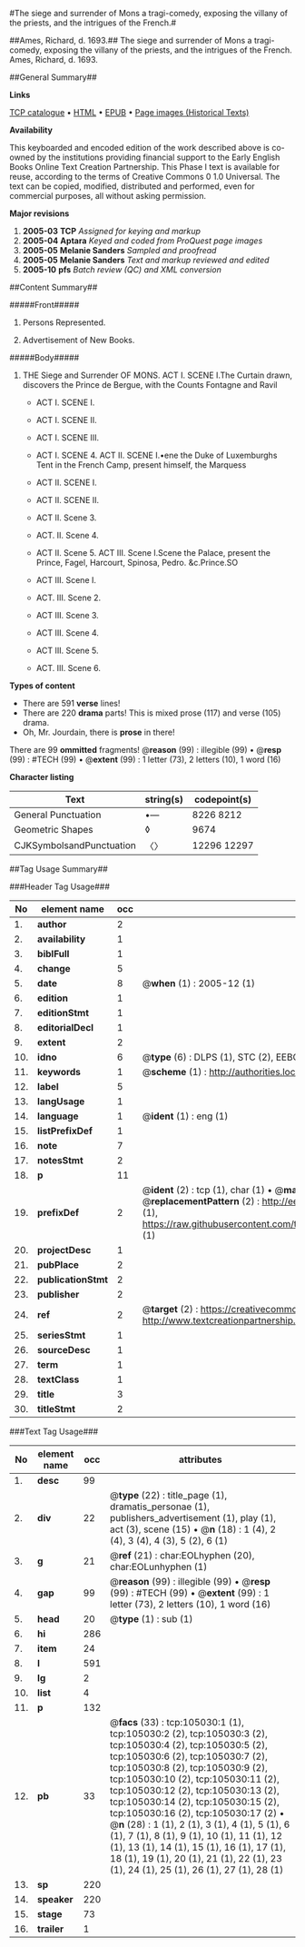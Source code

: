#The siege and surrender of Mons a tragi-comedy, exposing the villany of the priests, and the intrigues of the French.#

##Ames, Richard, d. 1693.##
The siege and surrender of Mons a tragi-comedy, exposing the villany of the priests, and the intrigues of the French.
Ames, Richard, d. 1693.

##General Summary##

**Links**

[TCP catalogue](http://www.ota.ox.ac.uk/tcp/)  • 
[HTML](http://tei.it.ox.ac.uk/tcp/Texts-HTML/free/A25/A25278.html)  • 
[EPUB](http://tei.it.ox.ac.uk/tcp/Texts-EPUB/free/A25/A25278.epub) • 
[Page images (Historical Texts)](https://data.historicaltexts.jisc.ac.uk/view?pubId=eebo-16187534e&pageId=eebo-16187534e-105030-1)

**Availability**

This keyboarded and encoded edition of the
	       work described above is co-owned by the institutions
	       providing financial support to the Early English Books
	       Online Text Creation Partnership. This Phase I text is
	       available for reuse, according to the terms of Creative
	       Commons 0 1.0 Universal. The text can be copied,
	       modified, distributed and performed, even for
	       commercial purposes, all without asking permission.

**Major revisions**

1. __2005-03__ __TCP__ *Assigned for keying and markup*
1. __2005-04__ __Aptara__ *Keyed and coded from ProQuest page images*
1. __2005-05__ __Melanie Sanders__ *Sampled and proofread*
1. __2005-05__ __Melanie Sanders__ *Text and markup reviewed and edited*
1. __2005-10__ __pfs__ *Batch review (QC) and XML conversion*

##Content Summary##

#####Front#####

1. Persons Represented.

1. Advertisement of New Books.

#####Body#####

1. THE
Siege and Surrender
OF
MONS.
ACT I. SCENE I.The Curtain drawn, discovers the Prince de Bergue, with the Counts Fontagne
and Ravil
      * ACT I. SCENE I.

      * ACT I. SCENE II.

      * ACT I. SCENE III.

      * ACT I. SCENE 4.
ACT II. SCENE I.•ene the Duke of Luxemburghs Tent in the French Camp, present himself,
the Marquess 
      * ACT II. SCENE I.

      * ACT II. SCENE II.

      * ACT II. Scene 3.

      * ACT. II. Scene 4.

      * ACT II. Scene 5.
ACT III. Scene I.Scene the Palace, present the Prince, Fagel, Harcourt, Spinosa,
Pedro. &c.Prince.SO
      * ACT III. Scene I.

      * ACT. III. Scene 2.

      * ACT III. Scene 3.

      * ACT III. Scene 4.

      * ACT III. Scene 5.

      * ACT. III. Scene 6.

**Types of content**

  * There are 591 **verse** lines!
  * There are 220 **drama** parts! This is mixed prose (117) and verse (105) drama.
  * Oh, Mr. Jourdain, there is **prose** in there!

There are 99 **ommitted** fragments! 
 @__reason__ (99) : illegible (99)  •  @__resp__ (99) : #TECH (99)  •  @__extent__ (99) : 1 letter (73), 2 letters (10), 1 word (16)

**Character listing**


|Text|string(s)|codepoint(s)|
|---|---|---|
|General Punctuation|•—|8226 8212|
|Geometric Shapes|◊|9674|
|CJKSymbolsandPunctuation|〈〉|12296 12297|

##Tag Usage Summary##

###Header Tag Usage###

|No|element name|occ|attributes|
|---|---|---|---|
|1.|__author__|2||
|2.|__availability__|1||
|3.|__biblFull__|1||
|4.|__change__|5||
|5.|__date__|8| @__when__ (1) : 2005-12 (1)|
|6.|__edition__|1||
|7.|__editionStmt__|1||
|8.|__editorialDecl__|1||
|9.|__extent__|2||
|10.|__idno__|6| @__type__ (6) : DLPS (1), STC (2), EEBO-CITATION (1), OCLC (1), VID (1)|
|11.|__keywords__|1| @__scheme__ (1) : http://authorities.loc.gov/ (1)|
|12.|__label__|5||
|13.|__langUsage__|1||
|14.|__language__|1| @__ident__ (1) : eng (1)|
|15.|__listPrefixDef__|1||
|16.|__note__|7||
|17.|__notesStmt__|2||
|18.|__p__|11||
|19.|__prefixDef__|2| @__ident__ (2) : tcp (1), char (1)  •  @__matchPattern__ (2) : ([0-9\-]+):([0-9IVX]+) (1), (.+) (1)  •  @__replacementPattern__ (2) : http://eebo.chadwyck.com/downloadtiff?vid=$1&page=$2 (1), https://raw.githubusercontent.com/textcreationpartnership/Texts/master/tcpchars.xml#$1 (1)|
|20.|__projectDesc__|1||
|21.|__pubPlace__|2||
|22.|__publicationStmt__|2||
|23.|__publisher__|2||
|24.|__ref__|2| @__target__ (2) : https://creativecommons.org/publicdomain/zero/1.0/ (1), http://www.textcreationpartnership.org/docs/. (1)|
|25.|__seriesStmt__|1||
|26.|__sourceDesc__|1||
|27.|__term__|1||
|28.|__textClass__|1||
|29.|__title__|3||
|30.|__titleStmt__|2||


###Text Tag Usage###

|No|element name|occ|attributes|
|---|---|---|---|
|1.|__desc__|99||
|2.|__div__|22| @__type__ (22) : title_page (1), dramatis_personae (1), publishers_advertisement (1), play (1), act (3), scene (15)  •  @__n__ (18) : 1 (4), 2 (4), 3 (4), 4 (3), 5 (2), 6 (1)|
|3.|__g__|21| @__ref__ (21) : char:EOLhyphen (20), char:EOLunhyphen (1)|
|4.|__gap__|99| @__reason__ (99) : illegible (99)  •  @__resp__ (99) : #TECH (99)  •  @__extent__ (99) : 1 letter (73), 2 letters (10), 1 word (16)|
|5.|__head__|20| @__type__ (1) : sub (1)|
|6.|__hi__|286||
|7.|__item__|24||
|8.|__l__|591||
|9.|__lg__|2||
|10.|__list__|4||
|11.|__p__|132||
|12.|__pb__|33| @__facs__ (33) : tcp:105030:1 (1), tcp:105030:2 (2), tcp:105030:3 (2), tcp:105030:4 (2), tcp:105030:5 (2), tcp:105030:6 (2), tcp:105030:7 (2), tcp:105030:8 (2), tcp:105030:9 (2), tcp:105030:10 (2), tcp:105030:11 (2), tcp:105030:12 (2), tcp:105030:13 (2), tcp:105030:14 (2), tcp:105030:15 (2), tcp:105030:16 (2), tcp:105030:17 (2)  •  @__n__ (28) : 1 (1), 2 (1), 3 (1), 4 (1), 5 (1), 6 (1), 7 (1), 8 (1), 9 (1), 10 (1), 11 (1), 12 (1), 13 (1), 14 (1), 15 (1), 16 (1), 17 (1), 18 (1), 19 (1), 20 (1), 21 (1), 22 (1), 23 (1), 24 (1), 25 (1), 26 (1), 27 (1), 28 (1)|
|13.|__sp__|220||
|14.|__speaker__|220||
|15.|__stage__|73||
|16.|__trailer__|1||
